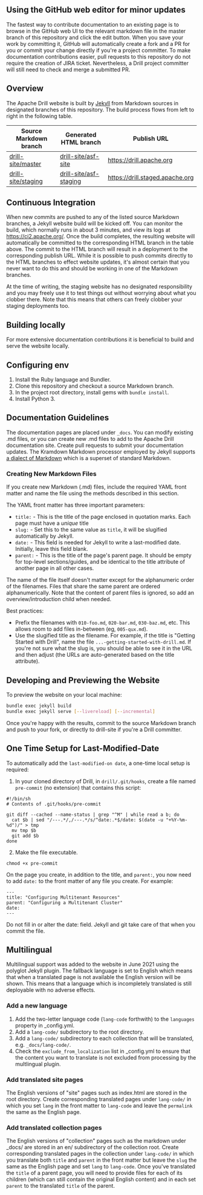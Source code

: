 ## Using the GitHub web editor for minor updates

The fastest way to contribute documentation to an existing page is to browse in the GitHub web UI to the relevant markdown file in the master branch of this repository and click the edit button.  When you save your work by committing it, GitHub will automatically create a fork and a PR for you or commit your change directly if you're a project committer.  To make documentation contributions easier, pull requests to this repository do not require the creation of JIRA ticket.  Nevertheless, a Drill project committer will still need to check and merge a submitted PR.

## Overview

The Apache Drill website is built by [Jekyll](http://jekyllrb.com/) from Markdown sources in designated branches of this repository.  The build process flows from left to right in the following table.

| Source Markdown branch                                                  | Generated HTML branch                                                           | Publish URL                     |
| ----------------------------------------------------------------------- | ------------------------------------------------------------------------------- | ------------------------------- |
| [drill-site/master](https://github.com/apache/drill-site/tree/master)   | [drill-site/asf-site](https://github.com/apache/drill-site/tree/asf-site)       | https://drill.apache.org        |
| [drill-site/staging](https://github.com/apache/drill-site/tree/staging) | [drill-site/asf-staging](https://github.com/apache/drill-site/tree/asf-staging) | https://drill.staged.apache.org |

## Continuous Integration

When new commits are pushed to any of the listed source Markdown branches, a Jekyll website build will be kicked off.  You can monitor the build, which normally runs in about 3 minutes, and view its logs at https://ci2.apache.org/.  Once the build completes, the resulting website will automatically be committed to the corresponding HTML branch in the table above.  The commit to the HTML branch will result in a deployment to the corresponding publish URL.  While it is possible to push commits directly to the HTML branches to effect website updates, it's almost certain that you never want to do this and should be working in one of the Markdown branches.

At the time of writing, the staging website has no designated responsibility and you may freely use it to test things out without worrying about what you clobber there.  Note that this means that others can freely clobber your staging deployments too.

## Building locally

For more extensive documentation contributions it is beneficial to build and serve the website locally.

## Configuring env

1. Install the Ruby language and Bundler.
2. Clone this repository and checkout a source Markdown branch.
3. In the project root directory, install gems with `bundle install`.
4. Install Python 3.

## Documentation Guidelines

The documentation pages are placed under `_docs`. You can modify existing .md files, or you can create new .md files to add to the Apache Drill documentation site. Create pull requests to submit your documentation updates. The Kramdown Markdown processor employed by Jekyll supports [a dialect of Markdown](https://kramdown.gettalong.org/quickref.html) which is a superset of standard Markdown.

### Creating New Markdown Files

If you create new Markdown (.md) files, include the required YAML front matter and name the file using the methods described in this section.

The YAML front matter has three important parameters:

- `title:` - This is the title of the page enclosed in quotation marks. Each page must have a _unique_ title
- `slug:` - Set this to the same value as `title`, it will be slugified automatically by Jekyll.
- `date:` - This field is needed for Jekyll to write a last-modified date. Initially, leave this field blank.
- `parent:` - This is the title of the page's parent page. It should be empty for top-level sections/guides, and be identical to the title attribute of another page in all other cases.

The name of the file itself doesn't matter except for the alphanumeric order of the filenames. Files that
share the same parent are ordered alphanumerically. Note that the content of parent files is ignored, so add an
overview/introduction child when needed.

Best practices:

- Prefix the filenames with `010-foo.md`, `020-bar.md`, `030-baz.md`, etc. This allows room to add files in-between
  (eg, `005-qux.md`).
- Use the slugified title as the filename. For example, if the title is "Getting Started with
  Drill", name the file `...-getting-started-with-drill.md`. If you're not sure what the slug is, you should be
  able to see it in the URL and then adjust (the URLs are auto-generated based on the title attribute).

## Developing and Previewing the Website

To preview the website on your local machine:

```bash
bundle exec jekyll build
bundle exec jekyll serve [--livereload] [--incremental]
```

Once you're happy with the results, commit to the source Markdown branch and push to your fork, or directly to drill-site if you're a Drill committer.

## One Time Setup for Last-Modified-Date

To automatically add the `last-modified-on date`, a one-time local setup is required:

1.  In your cloned directory of Drill, in `drill/.git/hooks`, create a file named `pre-commit` (no extension) that contains this script:

```
#!/bin/sh
# Contents of .git/hooks/pre-commit

git diff --cached --name-status | grep "^M" | while read a b; do
  cat $b | sed "/---.*/,/---.*/s/^date:.*$/date: $(date -u "+%Y-%m-%d")/" > tmp
  mv tmp $b
  git add $b
done
```

2. Make the file executable.

```
chmod +x pre-commit
```

On the page you create, in addition to the title, and `parent:`, you now need to add `date:` to the front matter of any file you create. For example:

```
---
title: "Configuring Multitenant Resources"
parent: "Configuring a Multitenant Cluster"
date:
---
```

Do not fill in or alter the date: field. Jekyll and git take care of that when you commit the file.

## Multilingual

Multilingual support was added to the website in June 2021 using the polyglot Jekyll plugin. The fallback language is set to English which means that when a translated page is not available the English version will be shown. This means that a language which is incompletely translated is still deployable with no adverse effects.

### Add a new language

1. Add the two-letter language code (`lang-code` forthwith) to the `languages` property in \_config.yml.
2. Add a `lang-code/` subdirectory to the root directory.
3. Add a `lang-code/` subdirectory to each collection that will be translated, e.g. `_docs/lang-code/`.
4. Check the `exclude_from_localization` list in \_config.yml to ensure that the content you
   want to translate is not excluded from processing by the multlingual plugin.

### Add translated site pages

The English versions of "site" pages such as index.html are stored in the root directory. Create corresponding translated pages under `lang-code/` in which you set `lang` in the front matter to `lang-code` and leave the `permalink` the same as the English page.

### Add translated collection pages

The English versions of "collection" pages such as the markdown under \_docs/ are stored in an en/ subdirectory of the collection root. Create corresponding translated pages in the collection under `lang-code/` in which you translate both `title` and `parent` in the front matter but leave the `slug` the same as the English page and set `lang` to `lang-code`. Once you've translated the `title` of a parent page, you will need to provide files for each of its children (which can still contain the original English content) and in each set `parent` to the translated `title` of the parent.

